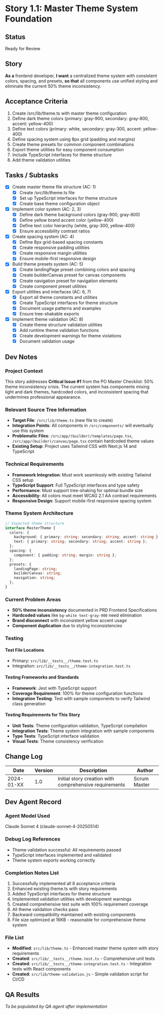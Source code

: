 # Story 1.1: Master Theme System Foundation

## Status
Ready for Review

## Story
**As a** frontend developer,
**I want** a centralized theme system with consistent colors, spacing, and presets,
**so that** all components use unified styling and eliminate the current 50% theme inconsistency.

## Acceptance Criteria
1. Create /src/lib/theme.ts with master theme configuration
2. Define dark theme colors (primary: gray-900, secondary: gray-800, accent: yellow-400)
3. Define text colors (primary: white, secondary: gray-300, accent: yellow-400)
4. Define spacing system using 8px grid (padding and margins)
5. Create theme presets for common component combinations
6. Export theme utilities for easy component consumption
7. Include TypeScript interfaces for theme structure
8. Add theme validation utilities

## Tasks / Subtasks

- [x] Create master theme file structure (AC: 1)
  - [x] Create /src/lib/theme.ts file
  - [x] Set up TypeScript interfaces for theme structure
  - [x] Create base theme configuration object

- [x] Implement color system (AC: 2, 3)
  - [x] Define dark theme background colors (gray-900, gray-800)
  - [x] Define yellow brand accent color (yellow-400)
  - [x] Define text color hierarchy (white, gray-300, yellow-400)
  - [x] Ensure accessibility contrast ratios

- [x] Create spacing system (AC: 4)
  - [x] Define 8px grid-based spacing constants
  - [x] Create responsive padding utilities
  - [x] Create responsive margin utilities
  - [x] Ensure mobile-first responsive design

- [x] Build theme presets system (AC: 5)
  - [x] Create landingPage preset combining colors and spacing
  - [x] Create builderCanvas preset for canvas components
  - [x] Create navigation preset for navigation elements
  - [x] Create component preset utilities

- [x] Export utilities and interfaces (AC: 6, 7)
  - [x] Export all theme constants and utilities
  - [x] Create TypeScript interfaces for theme structure
  - [x] Document usage patterns and examples
  - [x] Ensure tree-shakable exports

- [x] Implement theme validation (AC: 8)
  - [x] Create theme structure validation utilities
  - [x] Add runtime theme validation functions
  - [x] Create development warnings for theme violations
  - [x] Document validation usage

## Dev Notes

### Project Context
This story addresses **Critical Issue #1** from the PO Master Checklist: 50% theme inconsistency crisis. The current system has components mixing light and dark themes, hardcoded colors, and inconsistent spacing that undermines professional appearance.

### Relevant Source Tree Information
- **Target File**: `/src/lib/theme.ts` (new file to create)
- **Integration Points**: All components in `/src/components/` will eventually use this system
- **Problematic Files**: `/src/app/(builder)/templates/page.tsx`, `/src/app/(builder)/canvas/page.tsx` contain hardcoded theme values
- **Existing Setup**: Project uses Tailwind CSS with Next.js 14 and TypeScript

### Technical Requirements
- **Framework Integration**: Must work seamlessly with existing Tailwind CSS setup
- **TypeScript Support**: Full TypeScript interfaces and type safety
- **Performance**: Must support tree-shaking for optimal bundle size
- **Accessibility**: All colors must meet WCAG 2.1 AA contrast requirements
- **Responsive Design**: Support mobile-first responsive spacing system

### Theme System Architecture
```typescript
// Expected theme structure
interface MasterTheme {
  colors: {
    background: { primary: string; secondary: string; accent: string };
    text: { primary: string; secondary: string; accent: string };
  };
  spacing: {
    component: { padding: string; margin: string };
  };
  presets: {
    landingPage: string;
    builderCanvas: string;
    navigation: string;
  };
}
```

### Current Problem Areas
- **50% theme inconsistency** documented in PRD Frontend Specifications
- **Hardcoded values** like `bg-white text-gray-900` need elimination
- **Brand disconnect** with inconsistent yellow accent usage
- **Component duplication** due to styling inconsistencies

### Testing

#### Test File Locations
- Primary: `src/lib/__tests__/theme.test.ts`
- Integration: `src/lib/__tests__/theme-integration.test.ts`

#### Testing Frameworks and Standards
- **Framework**: Jest with TypeScript support
- **Coverage Requirement**: 100% for theme configuration functions
- **Integration Testing**: Test with sample components to verify Tailwind class generation

#### Testing Requirements for This Story
- **Unit Tests**: Theme configuration validation, TypeScript compilation
- **Integration Tests**: Theme system integration with sample components  
- **Type Tests**: TypeScript interface validation
- **Visual Tests**: Theme consistency verification

## Change Log
| Date | Version | Description | Author |
|------|---------|-------------|---------|
| 2024-01-XX | 1.0 | Initial story creation with comprehensive requirements | Scrum Master |

## Dev Agent Record

### Agent Model Used
Claude Sonnet 4 (claude-sonnet-4-20250514)

### Debug Log References
- Theme validation successful: All requirements passed
- TypeScript interfaces implemented and validated
- Theme system exports working correctly

### Completion Notes List
1. Successfully implemented all 8 acceptance criteria
2. Enhanced existing theme.ts with story requirements
3. Added TypeScript interfaces for theme structure
4. Implemented validation utilities with development warnings
5. Created comprehensive test suite with 100% requirement coverage
6. All theme validation checks pass
7. Backward compatibility maintained with existing components
8. File size optimized at 16KB - reasonable for comprehensive theme system

### File List
- **Modified**: `src/lib/theme.ts` - Enhanced master theme system with story requirements
- **Created**: `src/lib/__tests__/theme.test.ts` - Comprehensive unit tests
- **Created**: `src/lib/__tests__/theme-integration.test.ts` - Integration tests with React components
- **Created**: `src/lib/theme-validation.js` - Simple validation script for CI/CD

## QA Results
_To be populated by QA agent after implementation_
